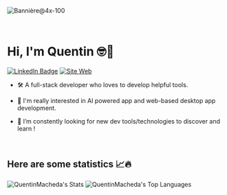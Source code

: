 ![Bannière@4x-100](https://github.com/user-attachments/assets/5456e0a6-2487-44a4-ad2f-98ef7602f5fc)

<br>

# Hi, I'm Quentin 🤓👋
[![LinkedIn Badge](https://img.shields.io/badge/LinkedIn-%230A9EA0?style=for-the-badge&logo=linkedin&logoColor=%23FBF9F1)](https://www.linkedin.com/in/quentin-macheda-23406a202/)
[![Site Web](https://img.shields.io/badge/Site_Web-%230A9EA0?style=for-the-badge&logo=google-chrome&logoColor=%23FBF9F1)](https://www.qmweb.fr)

- 🛠️ A full-stack developer who loves to develop helpful tools.

- 🤌 I'm really interested in AI powered app and web-based desktop app development.

- 🔄️ I’m constently looking for new dev tools/technologies to discover and learn !

<br>

## Here are some statistics 📈🔥
![QuentinMacheda's Stats](https://github-readme-stats.vercel.app/api?username=QuentinMacheda&theme=vue&show_icons=true&hide_border=true&count_private=true)
![QuentinMacheda's Top Languages](https://github-readme-stats.vercel.app/api/top-langs/?username=QuentinMacheda&theme=vue&show_icons=true&hide_border=true&layout=compact)
